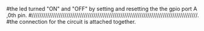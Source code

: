 #the led turned "ON" and "OFF" by setting and resetting the the gpio port A ,0th pin. 
#//////////////////////////////////////////////////////////////////////////////////////. 
#the connection for the circuit is attached together.
